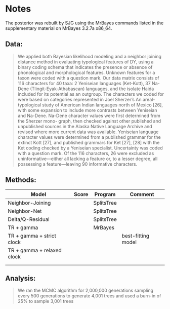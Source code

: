# Notes

The posterior was rebuilt by SJG using the MrBayes commands listed in the supplementary material on MrBayes 3.2.7a x86_64. 


## Data:

> We applied both Bayesian likelihood modeling and a neighbor joining distance method in
> evaluating typological features of DY, using a binary coding schema that indicates the presence
> or absence of phonological and morphological features. Unknown features for a taxon were coded
> with a question mark. Our data matrix consists of 116 characters for 40 taxa: 2 Yeniseian
> languages (Ket-Kott), 37 Na-Dene (Tlingit-Eyak-Athabascan) languages, and the isolate Haida
> included for its potential as an outgroup. The characters we coded for were based on categories
> represented in Joel Sherzer’s An areal-typological study of American Indian languages north of
> Mexico [26], with some expansion to include more contrasts between Yeniseian and Na-Dene.
> Na-Dene character values were first determined from the Sherzer mono- graph, then checked
> against other published and unpublished sources in the Alaska Native Language Archive and
> revised where more current data was available. Yeniseian language character values were
> determined from a published grammar for the extinct Kott [27], and published grammars for Ket
> [27], [28] with the Ket coding checked by a Yeniseian specialist. Uncertainty was coded with a
> question mark. Of the 116 characters, 26 were excluded as uninformative—either all lacking a
> feature or, to a lesser degree, all possessing a feature—leaving 90 informative characters.


## Methods:

| Model                                | Score    | Program  | Comment            |
|--------------------------------------|----------|----------|--------------------|
| Neighbor-Joining                     |          |SplitsTree|                    |
| Neighbor-Net                         |          |SplitsTree|                    |
| Delta/Q-Residual                     |          |SplitsTree|                    |
| TR + gamma                           |          | MrBayes  |                    |
| TR + gamma + strict clock            |          |          | best-fitting model |
| TR + gamma + relaxed clock           |          |          |                    |
|                                      |          |          |                    |
|                                      |          |          |                    |



## Analysis:

> We ran the MCMC algorithm for 2,000,000 generations sampling every 500 generations to generate 
> 4,001 trees and used a burn-in of 25% to sample 3,001 trees
